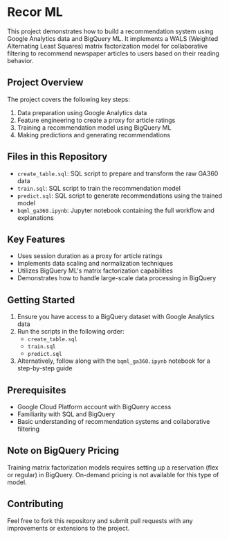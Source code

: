# Recor ML

This project demonstrates how to build a recommendation system using Google Analytics data and BigQuery ML. It implements a WALS (Weighted Alternating Least Squares) matrix factorization model for collaborative filtering to recommend newspaper articles to users based on their reading behavior.

## Project Overview

The project covers the following key steps:

1. Data preparation using Google Analytics data
2. Feature engineering to create a proxy for article ratings
3. Training a recommendation model using BigQuery ML
4. Making predictions and generating recommendations

## Files in this Repository

- `create_table.sql`: SQL script to prepare and transform the raw GA360 data
- `train.sql`: SQL script to train the recommendation model
- `predict.sql`: SQL script to generate recommendations using the trained model
- `bqml_ga360.ipynb`: Jupyter notebook containing the full workflow and explanations

## Key Features

- Uses session duration as a proxy for article ratings
- Implements data scaling and normalization techniques
- Utilizes BigQuery ML's matrix factorization capabilities
- Demonstrates how to handle large-scale data processing in BigQuery

## Getting Started

1. Ensure you have access to a BigQuery dataset with Google Analytics data
2. Run the scripts in the following order:
   - `create_table.sql`
   - `train.sql`
   - `predict.sql`
3. Alternatively, follow along with the `bqml_ga360.ipynb` notebook for a step-by-step guide

## Prerequisites

- Google Cloud Platform account with BigQuery access
- Familiarity with SQL and BigQuery
- Basic understanding of recommendation systems and collaborative filtering

## Note on BigQuery Pricing

Training matrix factorization models requires setting up a reservation (flex or regular) in BigQuery. On-demand pricing is not available for this type of model.

## Contributing

Feel free to fork this repository and submit pull requests with any improvements or extensions to the project.
